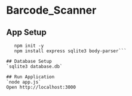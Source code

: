 # Barcode_Scanner

## App Setup 
```cd Barcode
   npm init -y
   npm install express sqlite3 body-parser```

## Database Setup
`sqlite3 database.db`

## Run Application
`node app.js`
Open http://localhost:3000